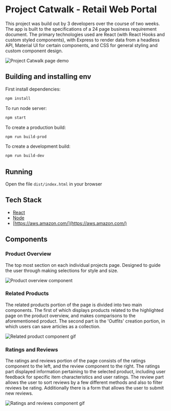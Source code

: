 # Project Catwalk - Retail Web Portal

This project was build out by 3 developers over the course of two weeks.  The app is built to the specifications of a 24 page business requirement document.  The primary technologies used are React (with React Hooks and custom styled components), with Express to render data from a headless API, Material UI for certain components, and CSS for general styling and custom component design.

![Project Catwalk page demo](readme_assets/main.gif)

## Building and installing env

First install dependencies:

```sh
npm install
```

To run node server:

```sh
npm start
```

To create a production build:

```sh
npm run build-prod
```

To create a development build:

```sh
npm run build-dev
```

## Running

Open the file `dist/index.html` in your browser

## Tech Stack
* [React](https://reactjs.org/)
* [Node](https://nodejs.org/en/)
* [https://aws.amazon.com/](https://aws.amazon.com/)

## Components
### Product Overview
The top most section on each individual projects page.  Designed to guide the user through making selections for style and size.

![Product overview component](readme_assets/overview.gif)

### Related Products
The related products portion of the page is divided into two main components.  The first of which displays products related to the highlighted page on the product overview, and makes comparisons to the aforementioned product.  The second part is the 'Outfits' creation portion, in which users can save articles as a collection.

![Related product component gif](readme_assets/related_products.gif)

### Ratings and Reviews
The ratings and reviews portion of the page consists of the ratings component to the left, and the review component to the right.  The ratings part displayed information pertaining to the selected product, including user feedback for specific item characteristics and user ratings. The review part allows the user to sort reviews by a few different methods and also to filter reviews be rating.  Additionally there is a form that allows the user to submit new reviews.

![Ratings and reviews component gif](ratings_reviews/related_products.gif)
